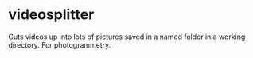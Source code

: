 # videosplitter
Cuts videos up into lots of pictures saved in a named folder in a working directory. For photogrammetry. 
